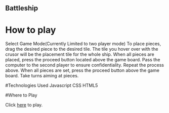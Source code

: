 ## Battleship

# How to play
Select Game Mode(Currently Limited to two player mode)
To place pieces, drag the desired piece to the desired tile. The tile you hover over with the crusor will be the placement tile for the whole ship.
When all pieces are placed, press the proceed button located above the game board.
Pass the computer to the second player to ensure confidentiality.
Repeat the process above.
When all pieces are set, press the proceed button above the game board.
Take turns aiming at pieces.

#Technologies Used
Javascript
CSS
HTML5

#Where to Play

Click [here](url=https://main--transcendent-dusk-9e85a7.netlify.app) to play.
